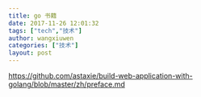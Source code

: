 ```yaml
---
title: go 书籍
date: 2017-11-26 12:01:32
tags: ["tech","技术"]
author: wangxiuwen
categories: ["技术"]
layout: post
---
```


https://github.com/astaxie/build-web-application-with-golang/blob/master/zh/preface.md